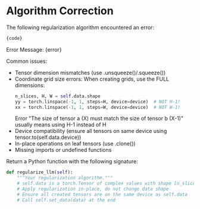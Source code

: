 # Algorithm Correction

The following regularization algorithm encountered an error:

```python
{code}
```

Error Message: {error}

Common issues:

- Tensor dimension mismatches (use .unsqueeze()/.squeeze())
- Coordinate grid size errors: When creating grids, use the FULL dimensions:
  ```python
  n_slices, H, W = self.data.shape
  yy = torch.linspace(-1, 1, steps=H, device=device)  # NOT H-1!
  xx = torch.linspace(-1, 1, steps=W, device=device)  # NOT W-1!
  ```
  Error "The size of tensor a (X) must match the size of tensor b (X-1)" usually means using H-1 instead of H
- Device compatibility (ensure all tensors on same device using tensor.to(self.data.device))
- In-place operations on leaf tensors (use .clone())
- Missing imports or undefined functions

Return a Python function with the following signature:

```python
def regularize_llm(self):
    """Your regularization algorithm."""
    # self.data is a torch.Tensor of complex values with shape [n_slices, height, width]
    # Apply regularization in-place, do not change data shape
    # Ensure all created tensors are on the same device as self.data
    # Call self.set_data(data) at the end
```
